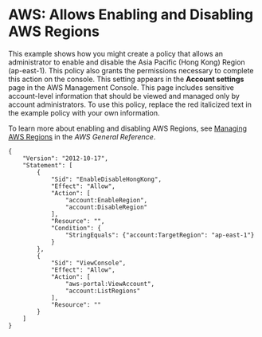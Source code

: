 # AWS: Allows Enabling and Disabling AWS Regions<a name="reference_policies_examples_aws-enable-disable-regions"></a>

This example shows how you might create a policy that allows an administrator to enable and disable the Asia Pacific \(Hong Kong\) Region \(ap\-east\-1\)\. This policy also grants the permissions necessary to complete this action on the console\. This setting appears in the **Account settings** page in the AWS Management Console\. This page includes sensitive account\-level information that should be viewed and managed only by account administrators\. To use this policy, replace the red italicized text in the example policy with your own information\.

To learn more about enabling and disabling AWS Regions, see [Managing AWS Regions](https://docs.aws.amazon.com/general/latest/gr/rande-manage.html) in the *AWS General Reference*\.

```
{
    "Version": "2012-10-17",
    "Statement": [
        {
            "Sid": "EnableDisableHongKong",
            "Effect": "Allow",
            "Action": [
                "account:EnableRegion",
                "account:DisableRegion"
            ],
            "Resource": "",
            "Condition": {
                "StringEquals": {"account:TargetRegion": "ap-east-1"}
            }
        },
        {
            "Sid": "ViewConsole",
            "Effect": "Allow",
            "Action": [
                "aws-portal:ViewAccount",
                "account:ListRegions"
            ],
            "Resource": ""
        }
    ]
}
```